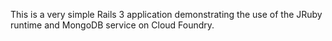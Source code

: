 This is a very simple Rails 3 application demonstrating the use of the
JRuby runtime and MongoDB service on Cloud Foundry.
